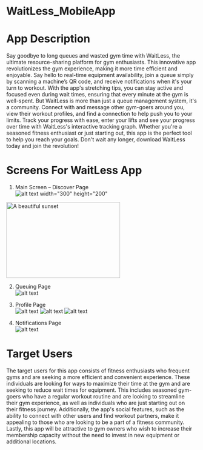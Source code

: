 # WaitLess_MobileApp

# App Description

Say goodbye to long queues and wasted gym time with WaitLess, the ultimate
resource-sharing platform for gym enthusiasts. This innovative app revolutionizes the gym
experience, making it more time efficient and enjoyable. Say hello to real-time equipment
availability, join a queue simply by scanning a machine’s QR code, and receive notifications
when it's your turn to workout. With the app's stretching tips, you can stay active and focused
even during wait times, ensuring that every minute at the gym is well-spent.
But WaitLess is more than just a queue management system, it's a community. Connect with and
message other gym-goers around you, view their workout profiles, and find a connection to help
push you to your limits. Track your progress with ease, enter your lifts and see your progress
over time with WaitLess's interactive tracking graph. Whether you're a seasoned fitness
enthusiast or just starting out, this app is the perfect tool to help you reach your goals. Don't wait
any longer, download WaitLess today and join the revolution!

# Screens For WaitLess App
1. Main Screen – Discover Page <br>
![alt text](discover.jpg) width="300" height="200"
<img src="https://github.com/shriyadh/WaitLess_MobileApp/discover.jpg" alt="A beautiful sunset" width="300" height="200">

2. Queuing Page <br>
![alt text](queue.jpg)
3. Profile Page<br>
![alt text](profile.jpg) ![alt text](followers.jpg) ![alt text](workouts.jpg)


4. Notifications Page <br>
![alt text](notifications.jpg)

# Target Users
The target users for this app consists of fitness enthusiasts who frequent gyms and
are seeking a more efficient and convenient experience. These individuals are looking for ways
to maximize their time at the gym and are seeking to reduce wait times for equipment. This
includes seasoned gym-goers who have a regular workout routine and are looking to streamline
their gym experience, as well as individuals who are just starting out on their fitness journey.
Additionally, the app's social features, such as the ability to connect with other users and find
workout partners, make it appealing to those who are looking to be a part of a fitness community.
Lastly, this app will be attractive to gym owners who wish to increase their membership capacity
without the need to invest in new equipment or additional locations.
